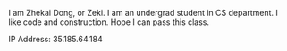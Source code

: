 I am Zhekai Dong, or Zeki. I am an undergrad student in CS department. I like code and construction. Hope I can pass this class.

IP Address: 35.185.64.184
